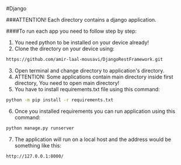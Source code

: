 #Django

###ATTENTION!
Each directory contains a django application.

####To run each app you need to follow step by step:
1. You need python to be installed on your device already!
2. Clone the directory on your device using:
```bash
https://github.com/amir-laal-mousavi/DjangoRestFramework.git
```
3. Open terminal and change directory to application's directory.
4. ATTENTION: Some applications contain main directory inside first directory, You need to open main directory!
5. You have to install requirements.txt file using this command:
```bash
python -m pip install -r requirements.txt
```
6. Once you installed requirements you can run application using this command:
```bash
python manage.py runserver
```
7. The application will run on a local host and the address would be something like this: 
```
http://127.0.0.1:8000/
```
